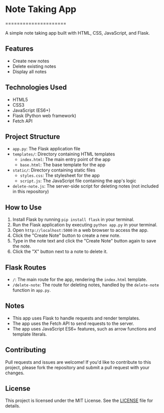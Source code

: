 
# Note Taking App
=====================

A simple note taking app built with HTML, CSS, JavaScript, and Flask.

## Features

* Create new notes
* Delete existing notes
* Display all notes

## Technologies Used

* HTML5
* CSS3
* JavaScript (ES6+)
* Flask (Python web framework)
* Fetch API

## Project Structure

* `app.py`: The Flask application file
* `templates/`: Directory containing HTML templates
	+ `index.html`: The main entry point of the app
	+ `base.html`: The base template for the app
* `static/`: Directory containing static files
	+ `styles.css`: The stylesheet for the app
	+ `script.js`: The JavaScript file containing the app's logic
* `delete-note.js`: The server-side script for deleting notes (not included in this repository)

## How to Use

1. Install Flask by running `pip install flask` in your terminal.
2. Run the Flask application by executing `python app.py` in your terminal.
3. Open `http://localhost:5000` in a web browser to access the app.
4. Click the "Create Note" button to create a new note.
5. Type in the note text and click the "Create Note" button again to save the note.
6. Click the "X" button next to a note to delete it.

## Flask Routes

* `/`: The main route for the app, rendering the `index.html` template.
* `/delete-note`: The route for deleting notes, handled by the `delete-note` function in `app.py`.

## Notes

* This app uses Flask to handle requests and render templates.
* The app uses the Fetch API to send requests to the server.
* The app uses JavaScript ES6+ features, such as arrow functions and template literals.

## Contributing

Pull requests and issues are welcome! If you'd like to contribute to this project, please fork the repository and submit a pull request with your changes.

## License

This project is licensed under the MIT License. See the [LICENSE](LICENSE) file for details.